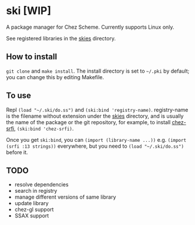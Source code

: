 # ski [WIP]
A package manager for Chez Scheme. Currently supports Linux only.

See registered libraries in the [skies](https://github.com/qothr/ski/tree/master/skies) directory.

## How to install
`git clone` and `make install`. The install directory is set to `~/.pki` by default; you can change this by editing Makefile.

## To use
Repl `(load "~/.ski/do.ss")` and `(ski:bind 'registry-name)`. registry-name is the filename without extension under the [skies](https://github.com/qothr/ski/tree/master/skies) directory, and is usually the name of the package or the git repository, for example, to install [chez-srfi](https://github.com/arcfide/chez-srfi), `(ski:bind 'chez-srfi)`.

Once you get `ski:bind`, you can `(import (library-name ...))` e.g. `(import (srfi :13 strings))` everywhere, but you need to `(load "~/.ski/do.ss")` before it.

## TODO
- resolve dependencies
- search in registry
- manage different versions of same library
- update library
- chez-gl support
- SSAX support
